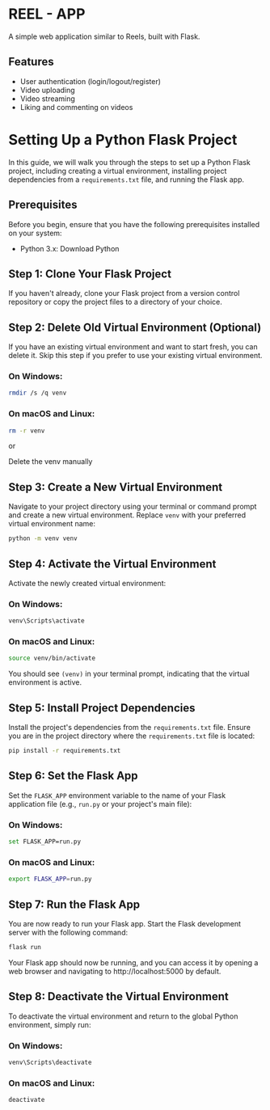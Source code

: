 
# REEL - APP

A simple web application similar to Reels, built with Flask.
## Features

- User authentication (login/logout/register)
- Video uploading
- Video streaming
- Liking and commenting on videos

# Setting Up a Python Flask Project

In this guide, we will walk you through the steps to set up a Python Flask project, including creating a virtual environment, installing project dependencies from a `requirements.txt` file, and running the Flask app.

## Prerequisites

Before you begin, ensure that you have the following prerequisites installed on your system:

- Python 3.x: Download Python

## Step 1: Clone Your Flask Project

If you haven't already, clone your Flask project from a version control repository or copy the project files to a directory of your choice.

## Step 2: Delete Old Virtual Environment (Optional)

If you have an existing virtual environment and want to start fresh, you can delete it. Skip this step if you prefer to use your existing virtual environment.

### On Windows:

```bash
rmdir /s /q venv
```

### On macOS and Linux:

```bash
rm -r venv
```
or 

Delete the venv manually 

 
## Step 3: Create a New Virtual Environment

Navigate to your project directory using your terminal or command prompt and create a new virtual environment. Replace `venv` with your preferred virtual environment name:

```bash
python -m venv venv
```

## Step 4: Activate the Virtual Environment

Activate the newly created virtual environment:

### On Windows:

```bash
venv\Scripts\activate
```

### On macOS and Linux:

```bash
source venv/bin/activate
```

You should see `(venv)` in your terminal prompt, indicating that the virtual environment is active.

## Step 5: Install Project Dependencies

Install the project's dependencies from the `requirements.txt` file. Ensure you are in the project directory where the `requirements.txt` file is located:

```bash
pip install -r requirements.txt
```

## Step 6: Set the Flask App

Set the `FLASK_APP` environment variable to the name of your Flask application file (e.g., `run.py` or your project's main file):

### On Windows:

```bash
set FLASK_APP=run.py
```

### On macOS and Linux:

```bash
export FLASK_APP=run.py
```

## Step 7: Run the Flask App

You are now ready to run your Flask app. Start the Flask development server with the following command:

```bash
flask run
```

Your Flask app should now be running, and you can access it by opening a web browser and navigating to http://localhost:5000 by default.

## Step 8: Deactivate the Virtual Environment

To deactivate the virtual environment and return to the global Python environment, simply run:

### On Windows:

```bash
venv\Scripts\deactivate
```

### On macOS and Linux:

```bash
deactivate
```


